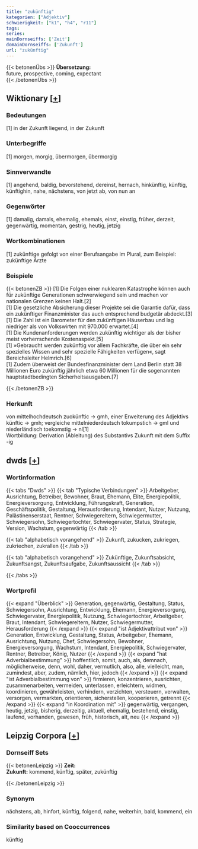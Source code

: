 ```yaml
---
title: "zukünftig"
kategorien: ["Adjektiv"]
schwierigkeit: ["k1", "h4", "r11"]
tags:
series:
mainDornseiffs: ['Zeit']
domainDornseiffs: ['Zukunft']
url: "zukünftig"
---
```


{{< betonenÜbs >}}
**Übersetzung:**  
future, prospective, coming, expectant  
{{< /betonenÜbs >}}

## Wiktionary [[+](https://de.wiktionary.org/wiki/zukünftig)]

### Bedeutungen
[1] in der Zukunft liegend, in der Zukunft  

### Unterbegriffe
[1] morgen, morgig, übermorgen, übermorgig  

### Sinnverwandte
[1] angehend, baldig, bevorstehend, dereinst, hernach, hinkünftig, künftig, künftighin, nahe, nächstens, von jetzt ab, von nun an  

### Gegenwörter
[1] damalig, damals, ehemalig, ehemals, einst, einstig, früher, derzeit, gegenwärtig, momentan, gestrig, heutig, jetzig  

### Wortkombinationen
[1] zukünftige gefolgt von einer Berufsangabe im Plural, zum Beispiel: zukünftige Ärzte  

### Beispiele
{{< betonenZB >}}
[1] Die Folgen einer nuklearen Katastrophe können auch für zukünftige Generationen schwerwiegend sein und machen vor nationalen Grenzen keinen Halt.[2]  
[1] Die gesetzliche Absicherung dieser Projekte sei die Garantie dafür, dass ein zukünftiger Finanzminister das auch entsprechend budgetär abdeckt.[3]  
[1] Die Zahl ist ein Barometer für den zukünftigen Häuserbau und lag niedriger als von Volkswirten mit 970.000 erwartet.[4]  
[1] Die Kundenanforderungen werden zukünftig wichtiger als der bisher meist vorherrschende Kostenaspekt.[5]  
[1] »Gebraucht werden zukünftig vor allem Fachkräfte, die über ein sehr spezielles Wissen und sehr spezielle Fähigkeiten verfügen«, sagt Bereichsleiter Helmrich.[6]  
[1] Zudem überweist der Bundesfinanzminister dem Land Berlin statt 38 Millionen Euro zukünftig jährlich etwa 60 Millionen für die sogenannten hauptstadtbedingten Sicherheitsausgaben.[7]  

{{< /betonenZB >}}
### Herkunft
von mittelhochdeutsch zuokünftic → gmh, einer Erweiterung des Adjektivs künftic → gmh; vergleiche  mittelniederdeutsch tokumpstich → gml und niederländisch toekomstig → nl[1]  
Wortbildung: Derivation (Ableitung) des Substantivs Zukunft mit dem Suffix -ig  



## dwds [[+](https://www.dwds.de/wb/zukünftig)]

### Wortinformation
{{< tabs "Dwds" >}}
{{< tab "Typische Verbindungen" >}}
Arbeitgeber, Ausrichtung, Betreiber, Bewohner, Braut, Ehemann, Elite, Energiepolitik, Energieversorgung, Entwicklung, Führungskraft, Generation, Geschäftspolitik, Gestaltung, Herausforderung, Intendant, Nutzer, Nutzung, Palästinenserstaat, Rentner, Schwiegereltern, Schwiegermutter, Schwiegersohn, Schwiegertochter, Schwiegervater, Status, Strategie, Version, Wachstum, gegenwärtig
{{< /tab >}}

{{< tab "alphabetisch vorangehend" >}}
Zukunft, zukucken, zukriegen, zukriechen, zukrallen
{{< /tab >}}

{{< tab "alphabetisch vorangehend" >}}
Zukünftige, Zukunftsabsicht, Zukunftsangst, Zukunftsaufgabe, Zukunftsaussicht
{{< /tab >}}

{{< /tabs >}}

### Wortprofil
{{< expand "Überblick" >}} Generation, gegenwärtig, Gestaltung, Status, Schwiegersohn, Ausrichtung, Entwicklung, Ehemann, Energieversorgung, Schwiegervater, Energiepolitik, Nutzung, Schwiegertochter, Arbeitgeber, Braut, Intendant, Schwiegereltern, Nutzer, Schwiegermutter, Herausforderung {{< /expand >}}
{{< expand "ist Adjektivattribut von" >}} Generation, Entwicklung, Gestaltung, Status, Arbeitgeber, Ehemann, Ausrichtung, Nutzung, Chef, Schwiegersohn, Bewohner, Energieversorgung, Wachstum, Intendant, Energiepolitik, Schwiegervater, Rentner, Betreiber, König, Nutzer {{< /expand >}}
{{< expand "hat Adverbialbestimmung" >}} hoffentlich, somit, auch, als, demnach, möglicherweise, denn, wohl, daher, vermutlich, also, alle, vielleicht, man, zumindest, aber, zudem, nämlich, hier, jedoch {{< /expand >}}
{{< expand "ist Adverbialbestimmung von" >}} firmieren, konzentrieren, ausrichten, zusammenarbeiten, vermeiden, unterlassen, erleichtern, widmen, koordinieren, gewährleisten, verhindern, verzichten, versteuern, verwalten, versorgen, vermarkten, orientieren, sicherstellen, kooperieren, getrennt {{< /expand >}}
{{< expand "in Koordination mit" >}} gegenwärtig, vergangen, heutig, jetzig, bisherig, derzeitig, aktuell, ehemalig, bestehend, einstig, laufend, vorhanden, gewesen, früh, historisch, alt, neu {{< /expand >}}

## Leipzig Corpora [[+](https://corpora.uni-leipzig.de/en/res?word=zukünftig&corpusId=deu_newscrawl-public_2018)]

### Dornseiff Sets
{{< betonenLeipzig >}}
**Zeit:**  
**Zukunft:** kommend, künftig, später, zukünftig  

{{< /betonenLeipzig >}}

### Synonym
nächstens, ab, hinfort, künftig, folgend, nahe, weiterhin, bald, kommend, ein


### Similarity based on Cooccurrences
künftig

